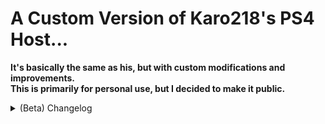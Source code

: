 # A Custom Version of Karo218's PS4 Host...

**It's basically the same as his, but with custom modifications and improvements.** <br>
**This is primarily for personal use, but I decided to make it public.**

<details>
<summary>(Beta) Changelog </summary>

    Update v0.1 (2022/11/10)   Whats new?
      + Cangelog added to Repo!
      
      ! An upcoming feature is the translation of the Default English Host into the following languages: 
           Russian, Arabic, Chinese, Spanish, Korean, Turkish, German, Italian, and Hindi.
          
</details>
